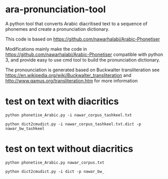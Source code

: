 # ara-pronunciation-tool

A python tool that converts Arabic diacritised text to a sequence of phonemes and create a pronunciation dictionary. 

This code  is based on https://github.com/nawarhalabi/Arabic-Phonetiser

Modifications mainly make the code in https://github.com/nawarhalabi/Arabic-Phonetiser compatible with python 3, and provide easy to use cmd tool to build the pronunciation dictionary. 

The pronounciation is generated based on Buckwalter transliteration
see https://en.wikipedia.org/wiki/Buckwalter_transliteration and http://www.qamus.org/transliteration.htm for more information 


# test on text with diacritics 
```
python phonetise_Arabic.py -i nawar_corpus_tashkeel.txt

python dict2cmudict.py -i nawar_corpus_tashkeel.txt.dict -p nawar_bw_tashkeel

```  

# test on text without diacritics 
```
python phonetise_Arabic.py nawar_corpus.txt

python dict2cmudict.py -i dict -p nawar_bw_

```  

 